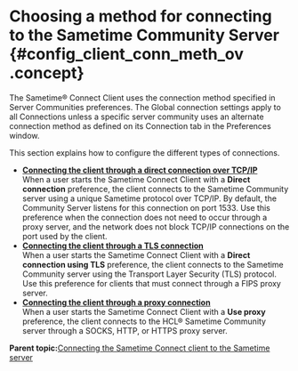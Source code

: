 # Choosing a method for connecting to the Sametime Community Server {#config_client_conn_meth_ov .concept}

The Sametime® Connect Client uses the connection method specified in Server Communities preferences. The Global connection settings apply to all Connections unless a specific server community uses an alternate connection method as defined on its Connection tab in the Preferences window.

This section explains how to configure the different types of connections.

-   **[Connecting the client through a direct connection over TCP/IP](config_client_conn_direct.md)**  
When a user starts the Sametime Connect Client with a **Direct connection** preference, the client connects to the Sametime Community server using a unique Sametime protocol over TCP/IP. By default, the Community Server listens for this connection on port 1533. Use this preference when the connection does not need to occur through a proxy server, and the network does not block TCP/IP connections on the port used by the client.
-   **[Connecting the client through a TLS connection](config_client_conn_tls.md)**  
When a user starts the Sametime Connect Client with a **Direct connection using TLS** preference, the client connects to the Sametime Community server using the Transport Layer Security \(TLS\) protocol. Use this preference for clients that must connect through a FIPS proxy server.
-   **[Connecting the client through a proxy connection](config_client_conn_prox.md)**  
When a user starts the Sametime Connect Client with a **Use proxy** preference, the client connects to the HCL® Sametime Community server through a SOCKS, HTTP, or HTTPS proxy server.

**Parent topic:**[Connecting the Sametime Connect client to the Sametime server](config_client_conn_ov.md)


